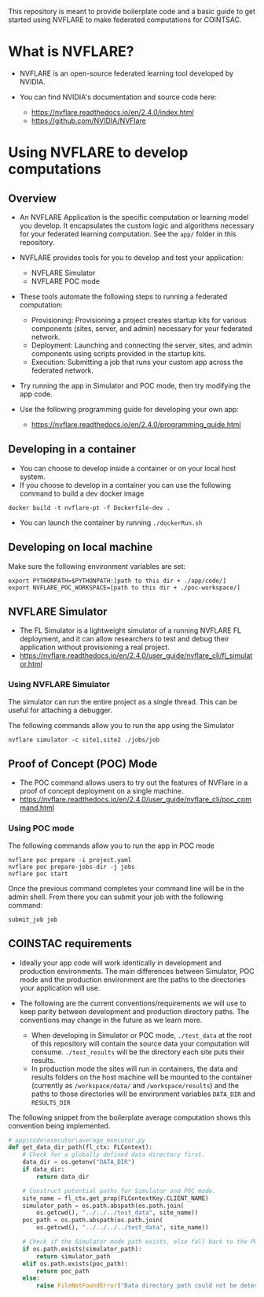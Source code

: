 This repository is meant to provide boilerplate code and a basic guide to get started using NVFLARE to make federated computations for COINTSAC.

# What is NVFLARE?

- NVFLARE is an open-source federated learning tool developed by NVIDIA.

- You can find NVIDIA's documentation and source code here:

  - https://nvflare.readthedocs.io/en/2.4.0/index.html
  - https://github.com/NVIDIA/NVFlare

# Using NVFLARE to develop computations
## Overview

- An NVFLARE Application is the specific computation or learning model you develop. It encapsulates the custom logic and algorithms necessary for your federated learning computation. See the `app/` folder in this repository.

- NVFLARE provides tools for you to develop and test your application:

  - NVFLARE Simulator
  - NVFLARE POC mode

- These tools automate the following steps to running a federated computation:

  - Provisioning: Provisioning a project creates startup kits for various components (sites, server, and admin) necessary for your federated network.
  - Deployment: Launching and connecting the server, sites, and admin components using scripts provided in the startup kits.
  - Execution: Submitting a job that runs your custom app across the federated network.

- Try running the app in Simulator and POC mode, then try modifying the app code.
- Use the following programming guide for developing your own app:
  - https://nvflare.readthedocs.io/en/2.4.0/programming_guide.html

## Developing in a container

- You can choose to develop inside a container or on your local host system.
- If you choose to develop in a container you can use the following command to build a dev docker image

```
docker build -t nvflare-pt -f Dockerfile-dev .
```

- You can launch the container by running `./dockerRun.sh`

## Developing on local machine

Make sure the following environment variables are set:

```
export PYTHONPATH=$PYTHONPATH:[path to this dir + ./app/code/]
export NVFLARE_POC_WORKSPACE=[path to this dir + ./poc-workspace/]
```

## NVFLARE Simulator

- The FL Simulator is a lightweight simulator of a running NVFLARE FL deployment, and it can allow researchers to test and debug their application without provisioning a real project.
- https://nvflare.readthedocs.io/en/2.4.0/user_guide/nvflare_cli/fl_simulator.html

### Using NVFLARE Simulator

The simulator can run the entire project as a single thread. This can be useful for attaching a debugger.

The following commands allow you to run the app using the Simulator

```
nvflare simulator -c site1,site2 ./jobs/job
```

## Proof of Concept (POC) Mode

- The POC command allows users to try out the features of NVFlare in a proof of concept deployment on a single machine.
- https://nvflare.readthedocs.io/en/2.4.0/user_guide/nvflare_cli/poc_command.html

### Using POC mode

The following commands allow you to run the app in POC mode

```
nvflare poc prepare -i project.yaml
nvflare poc prepare-jobs-dir -j jobs
nvflare poc start
```

Once the previous command completes your command line will be in the admin shell. From there you can submit your job with the following command:

```
submit_job job
```

## COINSTAC requirements

- Ideally your app code will work identically in development and production environments. The main differences between Simulator, POC mode and the production environment are the paths to the directories your application will use.

- The following are the current conventions/requirements we will use to keep parity between development and production directory paths. The conventions may change in the future as we learn more.
  - When developing in Simulator or POC mode, `./test_data` at the root of this repository will contain the source data your computation will consume. `./test_results` will be the directory each site puts their results.
  - In production mode the sites will run in containers, the data and results folders on the host machine will be mounted to the container (currently as `/workspace/data/` and `/workspace/results`) and the paths to those directories will be environment variables `DATA_DIR` and `RESULTS_DIR`

The following snippet from the boilerplate average computation shows this convention being implemented.

```python
# app\code\executor\average_executor.py
def get_data_dir_path(fl_ctx: FLContext):
    # Check for a globally defined data directory first.
    data_dir = os.getenv("DATA_DIR")
    if data_dir:
        return data_dir

    # Construct potential paths for Simulator and POC mode.
    site_name = fl_ctx.get_prop(FLContextKey.CLIENT_NAME)
    simulator_path = os.path.abspath(os.path.join(
        os.getcwd(), "../../../test_data", site_name))
    poc_path = os.path.abspath(os.path.join(
        os.getcwd(), "../../../../test_data", site_name))

    # Check if the Simulator mode path exists, else fall back to the POC mode path if it exists.
    if os.path.exists(simulator_path):
        return simulator_path
    elif os.path.exists(poc_path):
        return poc_path
    else:
        raise FileNotFoundError("Data directory path could not be determined.")
```
